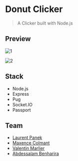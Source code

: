 # Donut Clicker

> A Clicker built with Node.js

## Preview

![1](pics/1.png)

![2](pics/2.png)


## Stack

- Node.js
- Express
- Pug
- Socket.IO
- Passport

## Team

- [Laurent Panek](https://github.com/l4u23n7p)
- [Maxence Colmant](https://github.com/maxencecolmant)
- [Valentin Marlier](https://github.com/vmarlier)
- [Abdessalam Benharira](https://github.com/abdessalam98)

